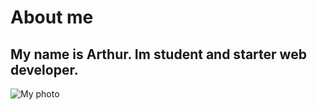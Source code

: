 # About me 
## My name is Arthur. Im student and starter web developer.
![My photo](https://vk.com/artking18?z=photo560041771_457240001%2Fphotos560041771 "Красивый Я")
